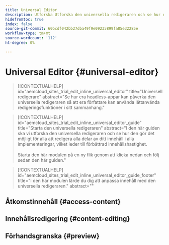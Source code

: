 ```yaml
---
title: Universal Editor
description: Utforska Utforska den universella redigeraren och se hur den gör det möjligt för alla att redigera olika delar av innehållet i alla implementeringar.
hidefromtoc: true
index: false
source-git-commit: 60bcdf042bb27dba49f9e09235899fa85e32285e
workflow-type: tm+mt
source-wordcount: '112'
ht-degree: 0%

---
```



# Universal Editor {#universal-editor}

>[!CONTEXTUALHELP]
>id="aemcloud_sites_trial_edit_inline_universal_editor"
>title="Universell redigerare"
>abstract="Se hur era headless-appar kan påverka den universella redigeraren så att era författare kan använda lättanvända redigeringsfunktioner i sitt sammanhang."

>[!CONTEXTUALHELP]
>id="aemcloud_sites_trial_edit_inline_universal_editor_guide"
>title="Starta den universella redigeraren"
>abstract="I den här guiden ska vi utforska den universella redigeraren och se hur den gör det möjligt för alla att redigera alla delar av ditt innehåll i alla implementeringar, vilket leder till förbättrad innehållshastighet.<br><br>Starta den här modulen på en ny flik genom att klicka nedan och följ sedan den här guiden."

>[!CONTEXTUALHELP]
>id="aemcloud_sites_trial_edit_inline_universal_editor_guide_footer"
>title="I den här modulen lärde du dig att anpassa innehåll med den universella redigeraren."
>abstract=""

## Åtkomstinnehåll {#access-content}

## Innehållsredigering {#content-editing}

## Förhandsgranska {#preview}
